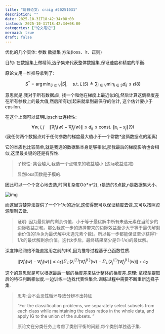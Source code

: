```yaml
---
title: "每日论文: craig #20251031"
description: ""
date: 2025-10-31T18:42:34+08:00
lastmod: 2025-10-31T18:42:34+08:00
categories: ["论文笔记"]
mermaid: true
draft: false
---
```

<span class="secret-placeholder" data-id="8e0894495b6de85b75ab49be2d960516a76b860a4b0e62ac62b73b3ddb31f4c3" title-hash="e6d66150a5caaa10e460768599d8bedbb8dd5418ae213fa0e9b09b3847c60adb"></span>

优化的几个实体: 参数 数据集 方法(loss、lr、正则)

目的: 在数据集上做精简,选子集来代表整体数据集,保证速度和精度的平衡.

原论文用一堆推导拿到了:

$$S^{*} = \arg \min_{S \subseteq V} |S|, \quad \text{s.t. } L(S) \triangleq \sum_{i \in V} \min_{j \in S} d_{ij} \le \epsilon (8)$$ 

意思就是,我对于所有数据点i, 找一个和他在梯度上最近似的j,然后计算这俩梯度差在所有参数上的最大值,然后所有i加起来就拿到最保守的估计, 这个估计要小于epsilon.

在这个上面可以证明Lipschitz连续性:

$$\forall w, i, j \quad \left\| \nabla f_i(w) - \nabla f_j(w) \right\| \le d_{ij} \le \text{const.} \cdot \|x_i - x_j\| (9)$$(我任何两个数据点对于任何参数的梯度最大值小于一个常数*这俩数据点的距离)

它的本质也比较简单,就是我选的数据集本身足够相似,那我最后的梯度影响也会相似,这里最关键的还是有界性.

> 子模性: 集合越大,我选一个点带来的收益越小.(边际收益递减)
>
> 显然loss函数是子模的.

因此可以一个个贪心地去选,时间复杂度O(r\*n^2), r是选的S点数,n是数据集大小.

![img](https://blog-cdn.yht.life/blog/202510311842603.png)

而这里贪婪算法提供了一个1-1/e的近似,这使得既可以保证精度去做,又可以按照资源限制去做.

> 证明: 因为最优解的剩余价值，小于等于最优解中所有未选元素在当前步的边际收益之和。那么我这一步的选择带来的边际效益至少大于等于最优解剩余价值的1/k(k为最优解中未选元素个数)。所以每一步都能保证至少获得1-1/k的最优解剩余价值。迭代k步后，最终结果至少是(1-1/e)的最优解。

深度神经网络不能直接用之前的(9),因为推导过程基于凸函数性质.

$$ \left\| \nabla f_i(w) - \nabla f_j(w) \right\| \le c_1 \left\| {\Sigma'}_{L}(z_i^{(L)}) \nabla f_i^{(L)}(w) - {\Sigma'}_{L}(z_j^{(L)}) \nabla f_j^{(L)}(w) \right\| + c_2 $$

这个的意思就是可以根据最后一层的梯度差来估计整体的梯度差.原理: 拿模型提取后的特征判断相似度.一边训练一边找代表性集合.训练过程中需要不断重新选择子集.

> 思考:会不会恶性循环导致分辨不出特征
>
> “For the classification problems, we separately select subsets from each class while maintaining the class ratios in the whole data, and apply IG to the union of the subsets. ”
>
> 原论文在分类任务上考虑了类别平衡的问题,每个类别单独选子集.